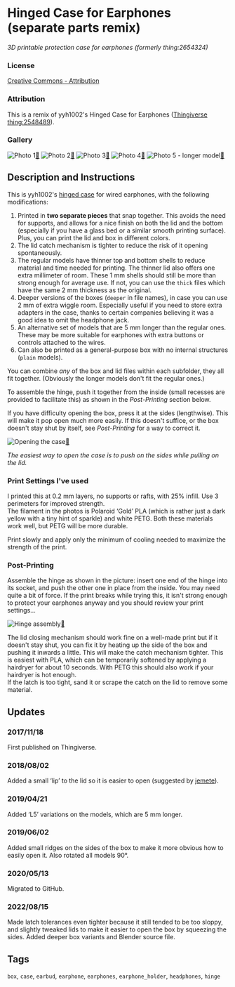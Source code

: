# Hinged Case for Earphones (separate parts remix)
*3D printable protection case for earphones (formerly thing:2654324)*

### License
[Creative Commons - Attribution](https://creativecommons.org/licenses/by/4.0/)

### Attribution
This is a remix of yyh1002's Hinged Case for Earphones ([Thingiverse thing:2548489](https://www.thingiverse.com/thing:2548489)).

### Gallery

![Photo 1](thumbs/case1.jpg)[🔎](images/case1.jpg) ![Photo 2](thumbs/case2.jpg)[🔎](images/case2.jpg) ![Photo 3](thumbs/case3.jpg)[🔎](images/case3.jpg) ![Photo 4](thumbs/case4.jpg)[🔎](images/case4.jpg) ![Photo 5 - longer model](thumbs/case5.jpg)[🔎](images/case5.jpg)


## Description and Instructions

This is yyh1002's [hinged case](https://www.thingiverse.com/thing:2548489) for wired earphones, with the following modifications:

1. Printed in **two separate pieces** that snap together. This avoids the need for supports, and allows for a nice finish on both the lid and the bottom (especially if you have a glass bed or a similar smooth printing surface). Plus, you can print the lid and box in different colors.
2. The lid catch mechanism is tighter to reduce the risk of it opening spontaneously.
3. The regular models have thinner top and bottom shells to reduce material and time needed for printing. The thinner lid also offers one extra millimeter of room. These 1 mm shells should still be more than strong enough for average use. If not, you can use the `thick` files which have the same 2 mm thickness as the original.
4. Deeper versions of the boxes (`deeper` in file names), in case you can use 2 mm of extra wiggle room. Especially useful if you need to store extra adapters in the case, thanks to certain companies believing it was a good idea to omit the headphone jack.
5. An alternative set of models that are 5 mm longer than the regular ones. These may be more suitable for earphones with extra buttons or controls attached to the wires.
6. Can also be printed as a general-purpose box with no internal structures (`plain` models).

You can combine *any* of the box and lid files within each subfolder, they all fit together. (Obviously the longer models don't fit the regular ones.)

To assemble the hinge, push it together from the inside (small recesses are provided to facilitate this) as shown in the *Post-Printing* section below.

If you have difficulty opening the box, press it at the sides (lengthwise). This will make it pop open much more easily. If this doesn't suffice, or the box doesn't stay shut by itself, see *Post-Printing* for a way to correct it.


![Opening the case](thumbs/opening.jpg)[🔎](images/opening.jpg)

*The easiest way to open the case is to push on the sides while pulling on the lid.*

### Print Settings I've used

I printed this at 0.2 mm layers, no supports or rafts, with 25% infill. Use 3 perimeters for improved strength.<br>
The filament in the photos is Polaroid ‘Gold’ PLA (which is rather just a dark yellow with a tiny hint of sparkle) and white PETG. Both these materials work well, but PETG will be more durable.

Print slowly and apply only the minimum of cooling needed to maximize the strength of the print.


### Post-Printing

Assemble the hinge as shown in the picture: insert one end of the hinge into its socket, and push the other one in place from the inside. You may need quite a bit of force. If the print breaks while trying this, it isn't strong enough to protect your earphones anyway and you should review your print settings…

![Hinge assembly](thumbs/hinge-assembly.jpg)[🔎](images/hinge-assembly.jpg)

The lid closing mechanism should work fine on a well-made print but if it doesn't stay shut, you can fix it by heating up the side of the box and pushing it inwards a little. This will make the catch mechanism tighter. This is easiest with PLA, which can be temporarily softened by applying a hairdryer for about 10 seconds. With PETG this should also work if your hairdryer is hot enough.<br>
If the latch is too tight, sand it or scrape the catch on the lid to remove some material.


## Updates

### 2017/11/18
First published on Thingiverse.

### 2018/08/02
Added a small ‘lip’ to the lid so it is easier to open (suggested by [jemete](https://www.thingiverse.com/jemete)).

### 2019/04/21
Added ‘L5’ variations on the models, which are 5 mm longer.

### 2019/06/02
Added small ridges on the sides of the box to make it more obvious how to easily open it. Also rotated all models 90°.

### 2020/05/13
Migrated to GitHub.

### 2022/08/15
Made latch tolerances even tighter because it still tended to be too sloppy, and slightly tweaked lids to make it easier to open the box by squeezing the sides. Added deeper box variants and Blender source file.


## Tags
`box`, `case`, `earbud`, `earphone`, `earphones`, `earphone_holder`, `headphones`, `hinge`
